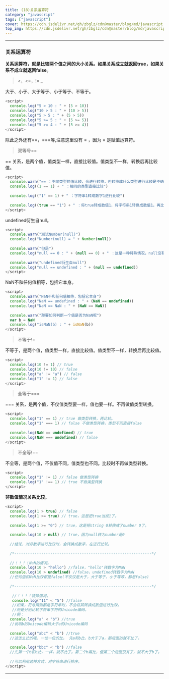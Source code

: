 ```yaml
---
title: (18)关系运算符
category: "javascript"
tags: ["javascript"]
cover: https://cdn.jsdelivr.net/gh/zbglz/cdn@master/blog/md/javascript.svg
top_img: https://cdn.jsdelivr.net/gh/zbglz/cdn@master/blog/md/javascript.svg
---
```


***

### 关系运算符


**关系运算符，就是比较两个值之间的大小关系。如果关系成立就返回true，如果关系不成立就返回false**。


> <，<=，!=...

大于、小于、大于等于、小于等于、不等于。


```js js
<script>
  console.log("5 > 10 : " + (5 > 10))
  console.log("10 > 5 : " + (10 > 5))
  console.log("5 > 5 : " + (5 > 5))
  console.log("5 >= 5 : " + (5 >= 5))
  console.log("5 >= 4 : " + (5 >= 4))
</script>
```


除此之外还有==，===等,注意这里没有 = ，因为 = 是赋值运算符。

> 双等号==

== 关系，是两个值，值类型一样，直接比较值。值类型不一样，转换后再比较值。


```js js
<script>
  console.warn("== ：不同类型的值比较，会进行转换，但转换成什么类型进行比较是不确定的")
  console.log((1 == 1) + " ：相同的类型直接比较")
  
  console.log(("1" == 1) + " ：字符串1转成数字1进行比较")
  
  console.log((true == "1") + " ：将true转成数值1，将字符串1转换成数值1，再比较")
</script>
```


undefined衍生自null。


```js js
<script>
  console.warn("测试Number(null)")
  console.log("Number(null) = " + Number(null))
  
  console.warn("但是")
  console.log("null == 0 : " + (null == 0) + " ：这是一种特殊情况，null没有转成数值0")
  
  console.warn("undefined衍生自null")
  console.log("null == undefined : " + (null == undefined))
</script>
```


NaN不和任何值相等，包括它本身。


```js js
<script>
  console.warn("NaN不和任何值相等，包括它本身")
  console.log("NaN == undefined : " + (NaN == undefined))
  console.log("NaN == NaN : " + (NaN == NaN))
  
  console.warn("那要如何判断一个值是否为NaN呢")
  var b = NaN
  console.log("isNaN(b) : " + isNaN(b))
</script>
```


> 不等于!=

不等于，是两个值，值类型一样，直接比较值。值类型不一样，转换后再比较值。


```js js
<script>
  console.log(10 != 1) // true
  console.log(10 != 10) // false
  console.log("a" != "a") // false
  console.log("1" != 1) // false 
</script>
```


> 全等于===

=== 关系，是两个值，不仅值类型要一样，值也要一样。不再做值类型转换。


```js js
<script>
  console.log("1" == 1) // true 做类型转换，再比较。
  console.log("1" === 1) // false 不做类型转换，类型不同直接false
  
  console.log(NaN == undefined) // true 
  console.log(NaN === undefined) // false 
</script>
```


> 不全等!==

不全等，是两个值，不仅值不同，值类型也不同。比较时不再做类型转换。

```js js
<script>
  console.log("1" != 1) // false 做类型转换
  console.log("1" !== 1) // true 不做类型转换
</script>
```


**非数值情况关系比较**。


```js js
<script>
  console.log(1 > true) // false
  console.log(1 >= true) // true，这是把true当成1了。
  
  console.log(1 >= "0") // true，这是把string 0转换成了number 0了。
  
  console.log(10 > null) // true，因为null转为number是0
  
  //结论，对非数字进行比较时，会转换成数字，在进行比较。
  
  /*-------------------------------------------------------------*/
  
  //！！！！NaN的情况。
  console.log(10 > "hello") //false，"hello"转数字为NaN
  console.log(10 > undefined) //false，undefined转数字为NaN
  //任何值和NaN比较都是false(不仅仅是大于，大于等于，小于等等，都是false)
  
  /*-------------------------------------------------------------*/
  
   //！！！！特殊情况。
   console.log("11" < "5") //false
   //如果，符号两侧都是字符串时，不会将其转换成数值进行比较。
   //而是分别比较字符串字符的Unicode编码。
   //例：
  console.log("a" < "b") //true
  //说明b的Unicode编码大于a的Unicode编码
  
  console.log("abc" < "b") //true
  //这怎么比的呢，一位一位的比。 先a和b比，b大于了a，那后面的就不比了。
  
  console.log("bbc" < "b") //false
  //先第一个b和b比，一样，就不比了。第二个b再比，但第二个后面没有了，就不大于b了。
  
  //可以利用这种方式，对字符串进行排序。
</script>
```


***